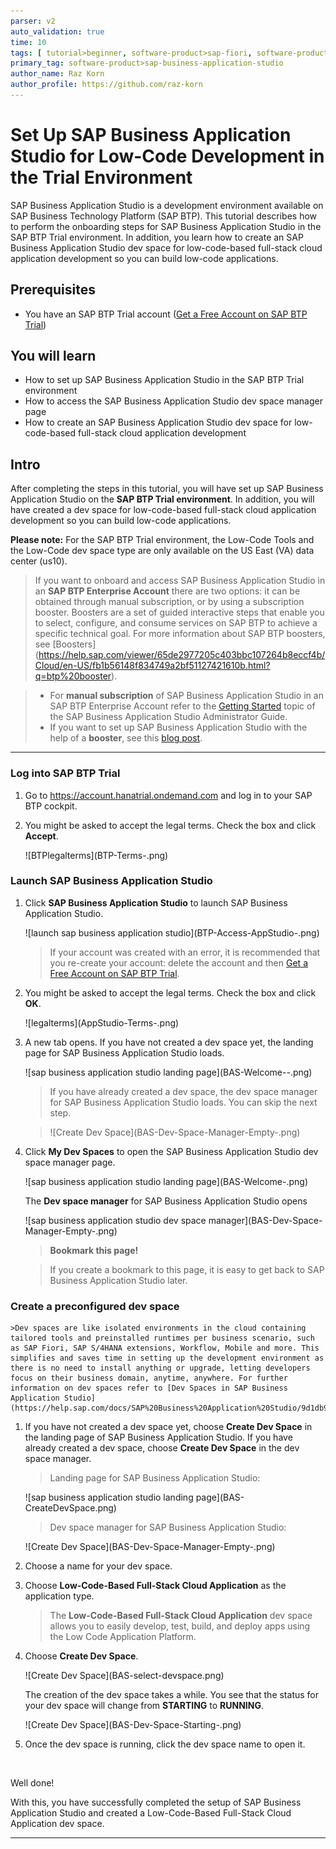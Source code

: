 ```yaml
---
parser: v2
auto_validation: true
time: 10
tags: [ tutorial>beginner, software-product>sap-fiori, software-product>sap-hana-cloud, software-product>sap-btp--cloud-foundry-environment, topic>mobile]
primary_tag: software-product>sap-business-application-studio
author_name: Raz Korn
author_profile: https://github.com/raz-korn
---
```


# Set Up SAP Business Application Studio for Low-Code Development in the Trial Environment
<!-- description --> SAP Business Application Studio is a development environment available on SAP Business Technology Platform (SAP BTP). This tutorial describes how to perform the onboarding steps for SAP Business Application Studio in the SAP BTP Trial environment. In addition, you learn how to create an SAP Business Application Studio dev space for low-code-based full-stack cloud application development so you can build low-code applications.

## Prerequisites
 - You have an SAP BTP Trial account ([Get a Free Account on SAP BTP Trial](hcp-create-trial-account))

## You will learn
- How to set up SAP Business Application Studio in the SAP BTP Trial environment
- How to access the SAP Business Application Studio dev space manager page
- How to create an SAP Business Application Studio dev space for low-code-based full-stack cloud application development

## Intro
After completing the steps in this tutorial, you will have set up SAP Business Application Studio on the **SAP BTP Trial environment**. In addition, you will have created a dev space for low-code-based full-stack cloud application development so you can build low-code applications.

**Please note:** For the SAP BTP Trial environment, the Low-Code Tools and the Low-Code dev space type are only available on the US East (VA) data center (us10).

>If you want to onboard and access SAP Business Application Studio in an **SAP BTP Enterprise Account** there are two options: it can be obtained through manual subscription, or by using a subscription booster. Boosters are a set of guided interactive steps that enable you to select, configure, and consume services on SAP BTP to achieve a specific technical goal. For more information about SAP BTP boosters, see [Boosters] (https://help.sap.com/viewer/65de2977205c403bbc107264b8eccf4b/Cloud/en-US/fb1b56148f834749a2bf51127421610b.html?q=btp%20booster).

>- For **manual subscription** of SAP Business Application Studio in an SAP BTP Enterprise Account refer to the [Getting Started](https://help.sap.com/viewer/9d1db9835307451daa8c930fbd9ab264/Cloud/en-US/19611ddbe82f4bf2b493283e0ed602e5.html) topic of the SAP Business Application Studio Administrator Guide.
>- If you want to set up SAP Business Application Studio with the help of a **booster**, see this [blog post](https://blogs.sap.com/2022/07/22/boosting-the-low-code-experience-in-sap-business-application-studio-into-multiple-regions/).

---
### Log into SAP BTP Trial

1. Go to <https://account.hanatrial.ondemand.com> and log in to your SAP BTP cockpit.

2. You might be asked to accept the legal terms. Check the box and click **Accept**.

    <!-- border -->![BTPlegalterms](BTP-Terms-.png)

### Launch SAP Business Application Studio

1. Click **SAP Business Application Studio** to launch SAP Business Application Studio.

    <!-- border -->![launch sap business application studio](BTP-Access-AppStudio-.png)

    >If your account was created with an error, it is recommended that you re-create your account: delete the account and then [Get a Free Account on SAP BTP Trial](hcp-create-trial-account).

2. You might be asked to accept the legal terms. Check the box and click **OK**.

    <!-- border -->![legalterms](AppStudio-Terms-.png)

3. A new tab opens. If you have not created a dev space yet, the landing page for SAP Business Application Studio loads.

    <!-- border -->![sap business application studio landing page](BAS-Welcome--.png)

    >If you have already created a dev space, the dev space manager for SAP Business Application Studio loads. You can skip the next step.

    ><!-- border -->![Create Dev Space](BAS-Dev-Space-Manager-Empty-.png)

4. Click **My Dev Spaces** to open the SAP Business Application Studio dev space manager page.

    <!-- border -->![sap business application studio landing page](BAS-Welcome-.png)

    The **Dev space manager** for SAP Business Application Studio opens
    <!-- border -->![sap business application studio dev space manager](BAS-Dev-Space-Manager-Empty-.png)

    >**Bookmark this page!**

    >If you create a bookmark to this page, it is easy to get back to SAP Business Application Studio later.

### Create a preconfigured dev space

    >Dev spaces are like isolated environments in the cloud containing tailored tools and preinstalled runtimes per business scenario, such as SAP Fiori, SAP S/4HANA extensions, Workflow, Mobile and more. This simplifies and saves time in setting up the development environment as there is no need to install anything or upgrade, letting developers focus on their business domain, anytime, anywhere. For further information on dev spaces refer to [Dev Spaces in SAP Business Application Studio](https://help.sap.com/docs/SAP%20Business%20Application%20Studio/9d1db9835307451daa8c930fbd9ab264/6053df8bca3946f098bc9f89e49d7317.html)

1. If you have not created a dev space yet, choose **Create Dev Space** in the landing page of SAP Business Application Studio. If you have already created a dev space, choose **Create Dev Space** in the dev space manager.

    >Landing page for SAP Business Application Studio:
    <!-- border -->![sap business application studio landing page](BAS-CreateDevSpace.png)

    <br>

    >Dev space manager for SAP Business Application Studio:
    <!-- border -->![Create Dev Space](BAS-Dev-Space-Manager-Empty-.png)

2. Choose a name for your dev space.

3. Choose **Low-Code-Based Full-Stack Cloud Application** as the application type.

    >The **Low-Code-Based Full-Stack Cloud Application** dev space allows you to easily develop, test, build, and deploy apps using the Low Code Application Platform.

4. Choose **Create Dev Space**.

    <!-- border -->![Create Dev Space](BAS-select-devspace.png)

    The creation of the dev space takes a while. You see that the status for your dev space will change from **STARTING** to **RUNNING**.

    <!-- border -->![Create Dev Space](BAS-Dev-Space-Starting-.png)

5. Once the dev space is running, click the dev space name to open it.


    <br>


Well done!

With this, you have successfully completed the setup of SAP Business Application Studio and created a Low-Code-Based Full-Stack Cloud Application dev space.  

---
